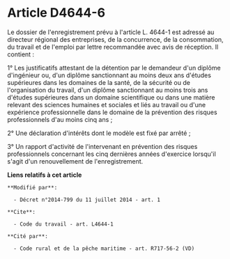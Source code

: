 # Article D4644-6

Le dossier de l'enregistrement prévu à l'article L. 4644-1 est adressé au directeur régional des entreprises, de la
concurrence, de la consommation, du travail et de l'emploi par lettre recommandée avec avis de réception. Il contient : 

1° Les justificatifs attestant de la détention par le demandeur d'un diplôme d'ingénieur ou, d'un diplôme sanctionnant au
moins deux ans d'études supérieures dans les domaines de la santé, de la sécurité ou de l'organisation du travail, d'un
diplôme sanctionnant au moins trois ans d'études supérieures dans un domaine scientifique ou dans une matière relevant des
sciences humaines et sociales et liés au travail ou d'une expérience professionnelle dans le domaine de la prévention des
risques professionnels d'au moins cinq ans ; 

2° Une déclaration d'intérêts dont le modèle est fixé par arrêté ; 

3° Un rapport d'activité de l'intervenant en prévention des risques professionnels concernant les cinq dernières années
d'exercice lorsqu'il s'agit d'un renouvellement de l'enregistrement.

**Liens relatifs à cet article**

	**Modifié par**:

	  - Décret n°2014-799 du 11 juillet 2014 - art. 1

	**Cite**:

	  - Code du travail - art. L4644-1

	**Cité par**:

	  - Code rural et de la pêche maritime - art. R717-56-2 (VD)
